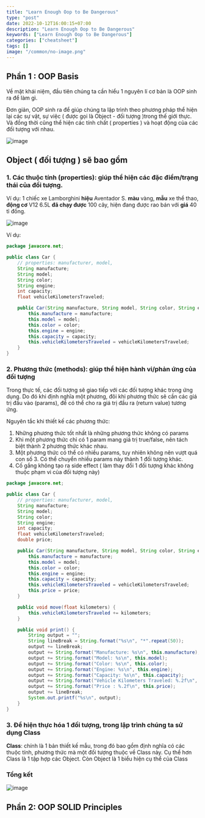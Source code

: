```yaml
---
title: "Learn Enough Oop to Be Dangerous"
type: "post"
date: 2022-10-12T16:00:15+07:00
description: "Learn Enough Oop to Be Dangerous"
keywords: ["Learn Enough Oop to Be Dangerous"]
categories: ["cheatsheet"]
tags: []
image: "/common/no-image.png"
---
```


## Phần 1 : OOP Basis

Về mặt khái niệm, đầu tiên chúng ta cần hiểu 1 nguyên lí cơ bản là OOP sinh ra để làm gì.

Đơn giản, OOP sinh ra để giúp chúng ta lập trình theo phương pháp thể hiện lại các sự vật, sự việc ( được gọi là Object - đối tượng )trong thế giới thực.
Và đồng thời cũng thể hiện các tính chất ( properties ) và hoạt động của các đối tượng với nhau.

![image](https://user-images.githubusercontent.com/31009750/195316367-3fed1a1a-6800-4c50-83c6-8ffa747515dc.png)

## Object ( đối tượng ) sẽ bao gồm

### 1. Các thuộc tính (properties): giúp thể hiện các đặc điểm/trạng thái của đối tượng.

Ví dụ: 1 chiếc xe Lamborghini **hiệu** Aventador S. **màu** vàng, **mẫu** xe thể thao, **động cơ** V12 6.5L **đã chạy được** 100 cây, hiện đang được rao bán với **giá** 40 tỉ đồng.

![image](https://user-images.githubusercontent.com/31009750/195302215-ecf5239e-56f3-4428-975b-a83d36ef850e.png)

Ví dụ:

```java
package javacore.net;

public class Car {
    // properties: manufacturer, model,
    String manufacture;
    String model;
    String color;
    String engine;
    int capacity;
    float vehicleKilometersTraveled;

    public Car(String manufacture, String model, String color, String engine, int capacity, float vehicleKilometersTraveled) {
        this.manufacture = manufacture;
        this.model = model;
        this.color = color;
        this.engine = engine;
        this.capacity = capacity;
        this.vehicleKilometersTraveled = vehicleKilometersTraveled;
    }
}

```

### 2. Phương thức (methods): giúp thể hiện hành vi/phản ứng của đối tượng

Trong thực tế, các đối tượng sẽ giao tiếp với các đối tượng khác trong ứng dụng.
Do đó khi định nghĩa một phương, đôi khi phương thức sẽ cần các giá trị đầu vào (params), để có thể cho ra giá trị đầu ra (return value) tương ứng.

Nguyên tắc khi thiết kế các phương thức:

1. Những phương thức tốt nhất là những phương thức không có params
2. Khi một phương thức chỉ có 1 param mang giá trị true/false, nên tách biệt thành 2 phương thức khác nhau.
3. Một phương thức có thể có nhiều params, tuy nhiên không nên vượt quá con số 3. Có thể chuyển nhiều params này thành 1 đối tượng khác.
4. Cố gắng không tạo ra side effect ( làm thay đổi 1 đối tượng khác không thuộc phạm vi của đối tượng này)

```java
package javacore.net;

public class Car {
    // properties: manufacturer, model,
    String manufacture;
    String model;
    String color;
    String engine;
    int capacity;
    float vehicleKilometersTraveled;
    double price;

    public Car(String manufacture, String model, String color, String engine, int capacity, float vehicleKilometersTraveled, double price) {
        this.manufacture = manufacture;
        this.model = model;
        this.color = color;
        this.engine = engine;
        this.capacity = capacity;
        this.vehicleKilometersTraveled = vehicleKilometersTraveled;
        this.price = price;
    }

    public void move(float kilometers) {
        this.vehicleKilometersTraveled += kilometers;
    }

    public void print() {
        String output = "";
        String lineBreak = String.format("%s\n", "*".repeat(50));
        output += lineBreak;
        output += String.format("Manufacture: %s\n", this.manufacture);
        output += String.format("Model: %s\n", this.model);
        output += String.format("Color: %s\n", this.color);
        output += String.format("Engine: %s\n", this.engine);
        output += String.format("Capacity: %s\n", this.capacity);
        output += String.format("Vehicle Kilometers Traveled: %.2f\n", this.vehicleKilometersTraveled);
        output += String.format("Price : %.2f\n", this.price);
        output += lineBreak;
        System.out.printf("%s\n", output);
    }
}

```

### 3. Để hiện thực hóa 1 đối tượng, trong lập trình chúng ta sử dụng Class

**Class**: chính là 1 bản thiết kế mẫu, trong đó bao gồm định nghĩa có các thuộc tính, phương thức mà một đối tượng thuộc về Class này. Cụ thể hơn Class là 1 tập hợp các Object. Còn Object là 1 biểu hiện cụ thể của Class

### Tổng kết

![image](https://user-images.githubusercontent.com/31009750/195331118-2e9145f7-97d2-4f1d-9176-c4b89d874096.png)

## Phần 2: OOP SOLID Principles
